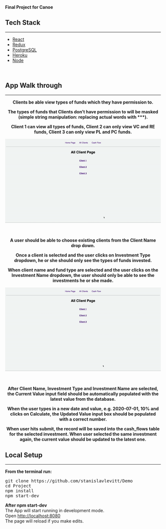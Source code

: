 **Final Project for Canoe**
<br/>

## Tech Stack

---

* [React](https://reactjs.org/)
* [Redux](https://redux.js.org/)
* [PostgreSQL](https://www.postgresql.org/)
* [Heroku](https://www.heroku.com/)
* [Node](https://nodejs.org/en/)

<br />

## App Walk through

---

<p align="center"><strong>Clients be able view types of funds which they have permission to.</strong></p>
<p align="center"><strong>The types of funds that Clients don’t have permission to will be masked (simple string manipulation: replacing actual words with ***).</strong></p>
<p align="center"><strong>Client 1 can view all types of funds, Client 2 can only view VC and RE funds, Client 3 can only view PL and PC funds.</strong></p>
<p align="center">
  <img src="/public/GetClients.gif"/>
</p>
<br />

<p align="center"><strong> A user should be able to choose existing clients from the Client Name drop down.</strong></p>
<p align="center"><strong>Once a client is selected and the user clicks on Investment Type dropdown, he or she should only see the types of funds invested.</strong></p>
<p align="center"><strong>When client name and fund type are selected and the user clicks on the Investment Name dropdown, the user should only be able to see the investments he or she made.</strong></p>

<p align="center">
 <img src="/public/CashFlow.gif"/>
</p>
<br />

<p align="center"><strong> After Client Name, Investment Type and Investment Name are selected, the Current Value input field should be automatically populated with the latest value from the database.</strong></p>
<p align="center"><strong>When the user types in a new date and value, e.g. 2020-07-01, 10% and clicks on Calculate, the Updated Value input box should be populated with a correct number.</strong></p>
<p align="center"><strong>When user hits submit, the record will be saved into the cash_flows table for the selected investment. When user selected the same investment again, the current value should be updated to the latest one.</strong></p>

## Local Setup

---

**From the terminal run:**

<pre>
git clone https://github.com/stanislavlevitt/Demo
cd Project
npm install
npm start-dev
</pre>

**After npm start-dev**<br />
The App will start running in development mode.<br />
Open [http://localhost:8080](http://localhost:8080)<br />
The page will reload if you make edits.
